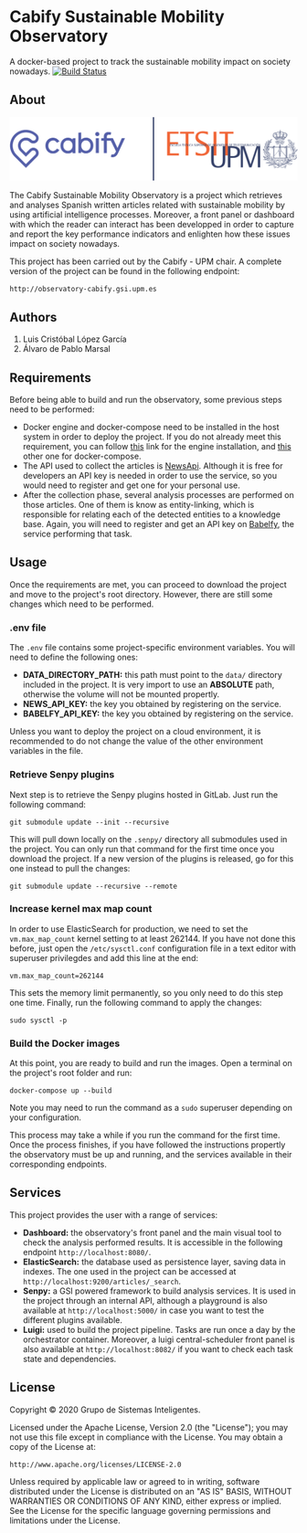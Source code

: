 # Cabify Sustainable Mobility Observatory
A docker-based project to track the sustainable mobility impact on society nowadays. [![Build Status](https://travis-ci.org/joemccann/dillinger.svg?branch=master)](https://travis-ci.org/joemccann/dillinger)

## About

[![Logo Cátedra](./cabify-dashboard/img/catedra_logo.svg)](http://catedra-cabify.gsi.upm.es/)

The Cabify Sustainable Mobility Observatory is a project which retrieves and analyses Spanish written articles related with sustainable mobility by using artificial intelligence processes. Moreover, a front panel or dashboard with which the reader can interact has been developped in order to capture and report the key performance indicators and enlighten how these issues impact on society nowadays.

This project has been carried out by the Cabify - UPM chair. A complete version of the project can be found in the following endpoint:

```
http://observatory-cabify.gsi.upm.es
```

## Authors
1. Luis Cristóbal López García
2. Álvaro de Pablo Marsal

## Requirements

Before being able to build and run the observatory, some previous steps need to be performed:
* Docker engine and docker-compose need to be installed in the host system in order to deploy the project. If you do not already meet this requirement, you can follow [this](https://docs.docker.com/install/) link for the engine installation, and [this](https://docs.docker.com/compose/install/) other one for docker-compose.
* The API used to collect the articles is [NewsApi](https://newsapi.org/). Although it is free for developers an API key is needed in order to use the service, so you would need to register and get one for your personal use.
* After the collection phase, several analysis processes are performed on those articles. One of them is know as entity-linking, which is responsible for relating each of the detected entities to a knowledge base. Again, you will need to register and get an API key on [Babelfy](http://babelfy.org/), the service performing that task.

## Usage

Once the requirements are met, you can proceed to download the project and move to the project's root directory. However, there are still some changes which need to be performed.

### .env file
The `.env` file contains some project-specific environment variables. You will need to define the following ones:
* **DATA_DIRECTORY_PATH:** this path must point to the `data/` directory included in the project. It is very import to use an **ABSOLUTE** path, otherwise the volume will not be mounted propertly.
* **NEWS_API_KEY:** the key you obtained by registering on the service.
* **BABELFY_API_KEY:** the key you obtained by registering on the service.

Unless you want to deploy the project on a cloud environment, it is recommended to do not change the value of the other environment variables in the file.

### Retrieve Senpy plugins
Next step is to retrieve the Senpy plugins hosted in GitLab. Just run the following command:

```
git submodule update --init --recursive
```

This will pull down locally on the `.senpy/` directory all submodules used in the project. You can only run that command for the first time once you download the project. If a new version of the plugins is released, go for this one instead to pull the changes:

```
git submodule update --recursive --remote
```

### Increase kernel max map count

In order to use ElasticSearch for production, we need to set the `vm.max_map_count` kernel setting to at least 262144. If you have not done this before, just open the `/etc/sysctl.conf` configuration file in a text editor with superuser privilegdes and add this line at the end:

```
vm.max_map_count=262144
```

This sets the memory limit permanently, so you only need to do this step one time. Finally, run the following command to apply the changes:

```
sudo sysctl -p
```

### Build the Docker images

At this point, you are ready to build and run the images. Open a terminal on the project's root folder and run:

```
docker-compose up --build
```

Note you may need to run the command as a `sudo` superuser depending on your configuration.

This process may take a while if you run the command for the first time. Once the process finishes, if you have followed the instructions propertly the observatory must be up and running, and the services available in their corresponding endpoints.

## Services

This project provides the user with a range of services:
* **Dashboard:** the observatory's front panel and the main visual tool to check the analysis performed results. It is accessible in the following endpoint `http://localhost:8080/`.
* **ElasticSearch:** the database used as persistence layer, saving data in indexes. The one used in the project can be accessed at `http://localhost:9200/articles/_search`.
* **Senpy:** a GSI powered framework to build analysis services. It is used in the project through an internal API, although a playground is also available at `http://localhost:5000/` in case you want to test the different plugins available.
* **Luigi:** used to build the project pipeline. Tasks are run once a day by the orchestrator container. Moreover, a luigi central-scheduler front panel is also available at `http://localhost:8082/` if you want to check each task state and dependencies.

## License

Copyright © 2020 Grupo de Sistemas Inteligentes.

Licensed under the Apache License, Version 2.0 (the "License"); you may not use this file except in compliance with the License. You may obtain a copy of the License at:

```
http://www.apache.org/licenses/LICENSE-2.0
```

Unless required by applicable law or agreed to in writing, software distributed under the License is distributed on an "AS IS" BASIS, WITHOUT WARRANTIES OR CONDITIONS OF ANY KIND, either express or implied. See the License for the specific language governing permissions and limitations under the License.
